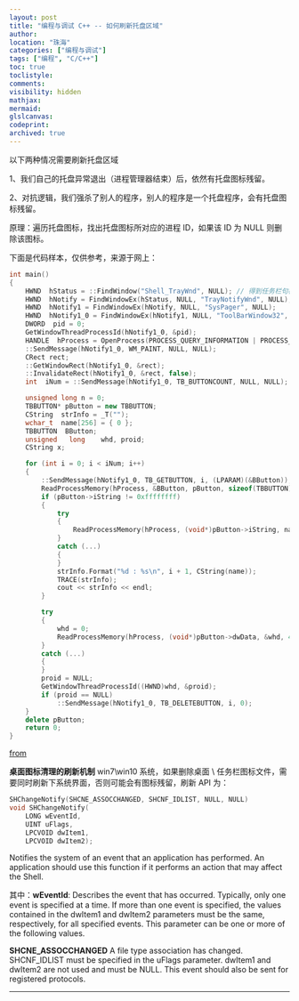```yaml
---
layout: post
title: "编程与调试 C++ -- 如何刷新托盘区域"
author:
location: "珠海"
categories: ["编程与调试"]
tags: ["编程", "C/C++"]
toc: true
toclistyle:
comments:
visibility: hidden
mathjax:
mermaid:
glslcanvas:
codeprint:
archived: true
---
```


以下两种情况需要刷新托盘区域

1、我们自己的托盘异常退出（进程管理器结束）后，依然有托盘图标残留。

2、对抗逻辑，我们强杀了别人的程序，别人的程序是一个托盘程序，会有托盘图标残留。

原理：遍历托盘图标，找出托盘图标所对应的进程 ID，如果该 ID 为 NULL 则删除该图标。

下面是代码样本，仅供参考，来源于网上：

```cpp
int main()
{
    HWND  hStatus = ::FindWindow("Shell_TrayWnd", NULL); // 得到任务栏句柄
    HWND  hNotify = FindWindowEx(hStatus, NULL, "TrayNotifyWnd", NULL); // 右下角区域
    HWND  hNotify1 = FindWindowEx(hNotify, NULL, "SysPager", NULL);
    HWND  hNotify1_0 = FindWindowEx(hNotify1, NULL, "ToolBarWindow32", NULL); // 右下角区域（不包括时间）
    DWORD  pid = 0;
    GetWindowThreadProcessId(hNotify1_0, &pid);
    HANDLE  hProcess = OpenProcess(PROCESS_QUERY_INFORMATION | PROCESS_ALL_ACCESS, true, pid);
    ::SendMessage(hNotify1_0, WM_PAINT, NULL, NULL);
    CRect rect;
    ::GetWindowRect(hNotify1_0, &rect);
    ::InvalidateRect(hNotify1_0, &rect, false);
    int  iNum = ::SendMessage(hNotify1_0, TB_BUTTONCOUNT, NULL, NULL); // 获取任务栏上图标个数

    unsigned long n = 0;
    TBBUTTON* pButton = new TBBUTTON;
    CString  strInfo = _T("");
    wchar_t  name[256] = { 0 };
    TBBUTTON  BButton;
    unsigned   long    whd, proid;
    CString x;

    for (int i = 0; i < iNum; i++)
    {
        ::SendMessage(hNotify1_0, TB_GETBUTTON, i, (LPARAM)(&BButton));
        ReadProcessMemory(hProcess, &BButton, pButton, sizeof(TBBUTTON), &n);
        if (pButton->iString != 0xffffffff)
        {
            try
            {
                ReadProcessMemory(hProcess, (void*)pButton->iString, name, 255, &n);
            }
            catch (...)
            {
            }
            strInfo.Format("%d : %s\n", i + 1, CString(name));
            TRACE(strInfo);
            cout << strInfo << endl;
        }

        try
        {
            whd = 0;
            ReadProcessMemory(hProcess, (void*)pButton->dwData, &whd, 4, &n);
        }
        catch (...)
        {
        }
        proid = NULL;
        GetWindowThreadProcessId((HWND)whd, &proid);
        if (proid == NULL)
            ::SendMessage(hNotify1_0, TB_DELETEBUTTON, i, 0);
    }
    delete pButton;
    return 0;
}
```

[from](https://twiki.cmcm.com/pages/viewpage.action?pageId=154895089)

**桌面图标清理的刷新机制**
win7\win10 系统，如果删除桌面 \ 任务栏图标文件，需要同时刷新下系统界面，否则可能会有图标残留，刷新 API 为：

```cpp
SHChangeNotify(SHCNE_ASSOCCHANGED, SHCNF_IDLIST, NULL, NULL)
void SHChangeNotify(
    LONG wEventId,
    UINT uFlags,
    LPCVOID dwItem1,
    LPCVOID dwItem2);
```

Notifies the system of an event that an application has performed.
An application should use this function if it performs an action that may affect the Shell.

其中：**wEventId**:
Describes the event that has occurred. Typically, only one event is specified at a time.
If more than one event is specified, the values contained in the dwItem1 and dwItem2 parameters must be the same,
respectively, for all specified events. This parameter can be one or more of the following values.

**SHCNE_ASSOCCHANGED**
A file type association has changed. SHCNF_IDLIST must be specified in the uFlags parameter.
dwItem1 and dwItem2 are not used and must be NULL.
This event should also be sent for registered protocols.



<hr class='reviewline'/>
<p class='reviewtip'><script type='text/javascript' src='{% include relref.html url="/assets/reviewjs/blogs/2021-04-04-win-xp-code.md.js" %}'></script></p>
